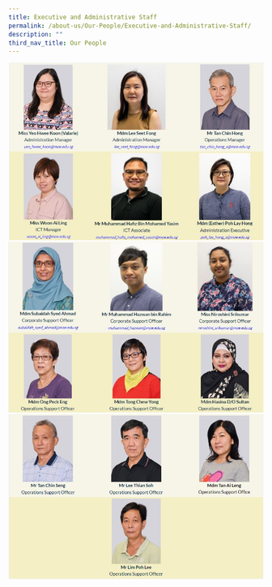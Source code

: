 ```yaml
---
title: Executive and Administrative Staff
permalink: /about-us/Our-People/Executive-and-Administrative-Staff/
description: ""
third_nav_title: Our People
---
```


![](/images/About%20Us/Our%20People/Executive%20and%20Admin%20Staff/Picture13.jpg)
![](/images/About%20Us/Our%20People/Executive%20and%20Admin%20Staff/EAS2a.jpg)
![](/images/About%20Us/Our%20People/Executive%20and%20Admin%20Staff/EAS3.png)
